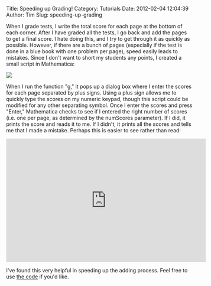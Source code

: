 Title: Speeding up Grading!
Category: Tutorials
Date: 2012-02-04 12:04:39
Author: Tim
Slug: speeding-up-grading

When I grade tests, I write the total score for each page at the bottom of each corner. After I have graded all the tests, I go back and add the pages to get a final score. I hate doing this, and I try to get through it as quickly as possible. However, if there are a bunch of pages (especially if the test is done in a blue book with one problem per page), speed easily leads to mistakes. Since I don't want to short my students any points, I created a small script in Mathematica:

[![](/uploads/2012/02/Screen-Shot-2012-02-04-at-11.49.23-AM.png)](/uploads/2012/02/Screen-Shot-2012-02-04-at-11.49.23-AM.png)

When I run the function "g," it pops up a dialog box where I enter the scores for each page separated by plus signs. Using a plus sign allows me to quickly type the scores on my numeric keypad, though this script could be modified for any other separating symbol. Once I enter the scores and press "Enter," Mathematica checks to see if I entered the right number of scores (i.e. one per page, as determined by the numScores parameter). If I did, it prints the score and reads it to me. If I didn't, it prints all the scores and tells me that I made a mistake. Perhaps this is easier to see rather than read:

<span class='embed-youtube' style='text-align:center; display: block;'><iframe class='youtube-player' type='text/html' width='540' height='334' src='http://www.youtube.com/embed/XP4pzYIPyIY?version=3&#038;rel=1&#038;fs=1&#038;showsearch=0&#038;showinfo=1&#038;iv_load_policy=1&#038;wmode=transparent' frameborder='0'></iframe></span>

I've found this very helpful in speeding up the adding process. Feel free to use [the code](http://pastebin.com/N1F460sB) if you'd like.
